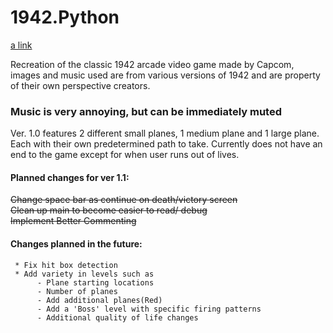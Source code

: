 # 1942.Python

[a link](http://htmlpreview.github.com/?https://github.com/vanseiler/1942.Python/blob/master/1942/_build/html/index.html)

Recreation of the classic 1942 arcade video game made by Capcom, images and music used are from various versions of 1942 and are property 
of their own perspective creators.

### Music is very annoying, but can be immediately muted 

Ver. 1.0 features 2 different small planes, 1 medium plane and 1 large plane. Each with their own predetermined path to take. Currently 
does not have an end to the game except for when user runs out of lives.  
  #### Planned changes for ver 1.1:

   ~~Change space bar as continue on death/victory screen~~  
   ~~Clean up main to become easier to read/ debug~~  
   ~~Implement Better Commenting~~  
     
  #### Changes planned in the future:
  
     * Fix hit box detection
     * Add variety in levels such as
          - Plane starting locations
          - Number of planes 
          - Add additional planes(Red)
          - Add a 'Boss' level with specific firing patterns
          - Additional quality of life changes
          
        
